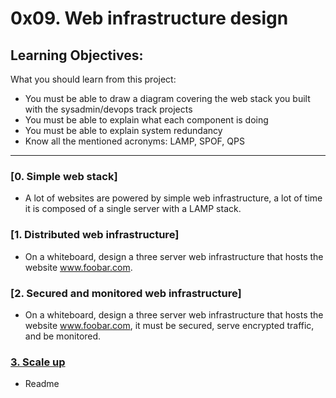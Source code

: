 # 0x09. Web infrastructure design

## Learning Objectives:
What you should learn from this project:

* You must be able to draw a diagram covering the web stack you built with the sysadmin/devops track projects
* You must be able to explain what each component is doing
* You must be able to explain system redundancy
* Know all the mentioned acronyms: LAMP, SPOF, QPS

---

### [0. Simple web stack]
* A lot of websites are powered by simple web infrastructure, a lot of time it is composed of a single server with a LAMP stack.


### [1. Distributed web infrastructure]
* On a whiteboard, design a three server web infrastructure that hosts the website www.foobar.com.


### [2. Secured and monitored web infrastructure]
* On a whiteboard, design a three server web infrastructure that hosts the website www.foobar.com, it must be secured, serve encrypted traffic, and be monitored.


### [3. Scale up](./3-scale_up)
* Readme
